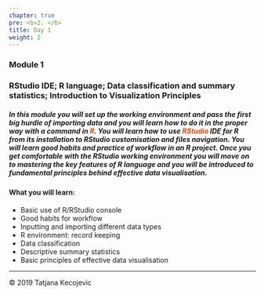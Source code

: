 ```yaml
---
chapter: true
pre: <b>2. </b>
title: Day 1
weight: 2
---
```


### Module 1

### RStudio IDE; R language; Data classification and summary statistics; Introduction to Visualization Principles

##### In this module you will set up the working environment and pass the first big hurdle of importing data and you will learn how to do it in the proper way with a command in <span style="color:orangered">**R**</span>. You will learn how to use <span style="color:orangered">**RStudio**</span> IDE for R from its installation to RStudio customisation and files navigation. You will learn good habits and practice of workflow in an R project. Once you get comfortable with the RStudio working environment you will move on to mastering the key features of R language and you will be introduced to fundamental principles behind effective data visualisation. 

#### What you will learn:

* Basic use of R/RStudio console
* Good habits for workflow
* Inputting and importing different data types
* R environment: record keeping
* Data classification
* Descriptive summary statistics
* Basic principles of effective data visualisation



-----------------------------
© 2019 Tatjana Kecojevic
